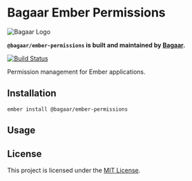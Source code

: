 # Bagaar Ember Permissions

![Bagaar Logo](https://bagaar.be/hubfs/logo-bagaar-black.svg)

**`@bagaar/ember-permissions` is built and maintained by [Bagaar](http://bagaar.be).**

[![Build Status](https://travis-ci.org/Bagaar/ember-permissions.svg?branch=master)](https://travis-ci.org/Bagaar/ember-permissions)

Permission management for Ember applications.

## Installation

```shell
ember install @bagaar/ember-permissions
```

## Usage

## License

This project is licensed under the [MIT License](./LICENSE.md).
